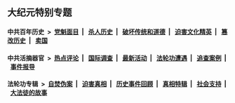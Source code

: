 ## 大纪元特别专题

#### 中共百年历史 &nbsp;>&nbsp; [党魁面目](indexes/nf1176107/README.md?08080430) &nbsp;| &nbsp; [杀人历史](indexes/nf1176106/README.md?08080430) &nbsp;| &nbsp; [破坏传统和道德](indexes/nf1176106/README.md?08080430) &nbsp;| &nbsp; [迫害文化精英](indexes/nf1176111/README.md?08080430) &nbsp;| &nbsp; [篡改历史](indexes/nf1176115/README.md?08080430) &nbsp;| &nbsp; [卖国](indexes/nf1176117/README.md?08080430) 

#### 中共活摘器官 &nbsp;>&nbsp; [热点评论](indexes/nf5879/README.md?08080430) &nbsp;| &nbsp; [国际调查](indexes/nf5947/README.md?08080430) &nbsp;| &nbsp; [最新活动](indexes/nf5883/README.md?08080430) &nbsp;| &nbsp; [法轮功遭遇](indexes/nf5881/README.md?08080430) &nbsp;| &nbsp; [追查案例](indexes/nf5880/README.md?08080430) &nbsp;| &nbsp; [事件报导](indexes/nf5877/README.md?08080430) 

#### 法轮功专辑 &nbsp;>&nbsp; [自焚伪案](indexes/nf5562/README.md?08080430) &nbsp;| &nbsp; [迫害真相](indexes/nf4379/README.md?08080430) &nbsp;| &nbsp; [历史事件回顾](indexes/nf5793/README.md?08080430) &nbsp;| &nbsp; [真相特辑](indexes/nf4389/README.md?08080430) &nbsp;| &nbsp; [社会支持](indexes/nf4386/README.md?08080430) &nbsp;| &nbsp; [大法徒的故事](indexes/nf1147481/README.md?08080430) 


